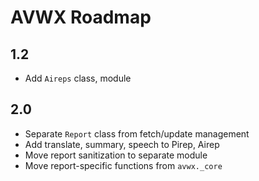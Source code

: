 # AVWX Roadmap

## 1.2

- Add `Aireps` class, module

## 2.0

- Separate `Report` class from fetch/update management
- Add translate, summary, speech to Pirep, Airep
- Move report sanitization to separate module
- Move report-specific functions from `avwx._core`
